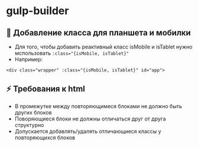 # gulp-builder

## :iphone: Добавление класса для планшета и мобилки
* Для того, чтобы добавить реактивный класс isMobile и isTablet нужно мспользовать ``` :class="{isMobile, isTablet}" ```
* Например:
```
<div class="wrapper" :class="{isMobile, isTablet}" id="app">
```

## :zap: Требования к html
* В промежутке между повторяющимеся блоками не должно быть других блоков
* Поворяющиеся блоки не должны отличаться друг от друга структурно
* Допускается добавлять/удалять отличающиеся классы у повторяющихся блоков